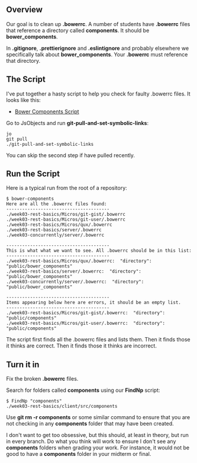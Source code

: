 ## Overview

Our goal is to clean up **.bowerrc**. A number of students have **.bowerrc** files that reference a directory called **components**. It should be **bower_components**.

In **.gitignore**, **.prettierignore** and **.eslintignore** and probably elsewhere we specifically talk about **bower_components**. Your **.bowerrc** must reference that directory.

## The Script

I've put together a hasty script to help you check for faulty .bowerrc files. It looks like this:

- [Bower Components Script](https://github.com/charliecalvert/JsObjects/blob/master/Utilities/Templates/Scripts/bower-components)

Go to JsObjects and run **git-pull-and-set-symbolic-links**:

    jo
    git pull
    ./git-pull-and-set-symbolic-links

You can skip the second step if have pulled recently.

## Run the Script

Here is a typical run from the root of a repository:

```nohighlighting
$ bower-components
Here are all the .bowerrc files found:
---------------------------------------
./week03-rest-basics/Micros/git-gist/.bowerrc
./week03-rest-basics/Micros/git-user/.bowerrc
./week03-rest-basics/Micros/qux/.bowerrc
./week03-rest-basics/server/.bowerrc
./week03-concurrently/server/.bowerrc

---------------------------------------
This is what what we want to see. All .bowerrc should be in this list:
---------------------------------------
./week03-rest-basics/Micros/qux/.bowerrc:  "directory": "public/bower_components"
./week03-rest-basics/server/.bowerrc:  "directory": "public/bower_components"
./week03-concurrently/server/.bowerrc:  "directory": "public/bower_components"

---------------------------------------
Items appearing below here are errors, it should be an empty list.
---------------------------------------
./week03-rest-basics/Micros/git-gist/.bowerrc:  "directory": "public/components"
./week03-rest-basics/Micros/git-user/.bowerrc:  "directory": "public/components"
```

The script first finds all the .bowerrc files and lists them. Then it finds those it thinks are correct. Then it finds those it thinks are incorrect.

## Turn it in

Fix the broken **.bowerrc** files.

Search for folders called **components** using our **FindNp** script:

```nohighlighting
$ FindNp "components"
./week03-rest-basics/client/src/components
```

Use **git rm -r components** or some similar command to ensure that you are not checking in any **components** folder that may have been created.    

I don't want to get too obsessive, but this should, at least in theory, but run in every branch. Do what you think will work to ensure I don't see any **components** folders when grading your work. For instance, it would not be good to have a **components** folder in your midterm or final.
